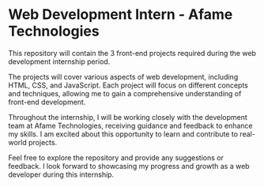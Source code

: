 # Web Development Intern - Afame Technologies

This repository will contain the 3 front-end projects required during the web development internship period.

The projects will cover various aspects of web development, including HTML, CSS, and JavaScript. Each project will focus on different concepts and techniques, allowing me to gain a comprehensive understanding of front-end development.

Throughout the internship, I will be working closely with the development team at Afame Technologies, receiving guidance and feedback to enhance my skills. I am excited about this opportunity to learn and contribute to real-world projects.

Feel free to explore the repository and provide any suggestions or feedback. I look forward to showcasing my progress and growth as a web developer during this internship.

